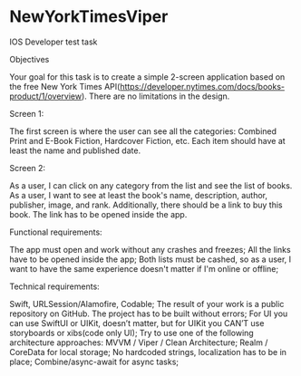 # NewYorkTimesViper

IOS Developer test task

Objectives

Your goal for this task is to create a simple 2-screen application based on the free New York Times API(https://developer.nytimes.com/docs/books-product/1/overview).
There are no limitations in the design.

Screen 1:

The first screen is where the user can see all the categories: Combined Print and E-Book Fiction, Hardcover Fiction, etc. Each item should have at least the name and published date.

Screen 2:

As a user, I can click on any category from the list and see the list of books. As a user, I want to see at least the book's name, description, author, publisher, image, and rank. Additionally, there should be a link to buy this book. The link has to be opened inside the app.

Functional requirements: 

The app must open and work without any crashes and freezes;
All the links have to be opened inside the app;
Both lists must be cashed, so as a user, I want to have the same experience doesn't matter if I'm online or offline;

Technical requirements:

Swift, URLSession/Alamofire, Codable;
The result of your work is a public repository on GitHub. The project has to be built without errors;
For UI you can use SwiftUI or UIKit, doesn’t matter, but for UIKit you CAN’T use storyboards or xibs(code only UI);
Try to use one of the following architecture approaches: MVVM / Viper / Clean Architecture;
Realm / CoreData for local storage;
No hardcoded strings, localization has to be in place;
Combine/async-await for async tasks;

